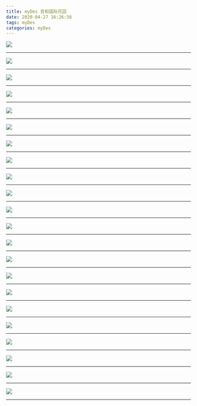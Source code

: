 ```yaml
---
title: myDes 百和国际花园
date: 2020-04-27 16:26:58
tags: myDes
categories: myDes
---
```



![](./baiHe_001.jpg)

<!--more-->

***


![](./baiHe_002.jpg)

***


![](./baiHe_003.jpg)

***


![](./baiHe_004.jpg)

***


![](./baiHe_005.jpg)

***


![](./baiHe_006.jpg)

***


![](./baiHe_007.jpg)

***


![](./baiHe_008.jpg)

***


![](./baiHe_009.jpg)

***


![](./baiHe_010.jpg)

***


![](./baiHe_011.jpg)

***


![](./baiHe_012.jpg)

***


![](./baiHe_013.jpg)

***


![](./baiHe_014.jpg)

***


![](./baiHe_015.jpg)

***


![](./baiHe_016.jpg)

***


![](./baiHe_017.jpg)

***


![](./baiHe_018.jpg)

***


![](./baiHe_019.jpg)

***


![](./baiHe_020.jpg)

***


![](./baiHe_021.jpg)

***


![](./baiHe_022.jpg)

***

